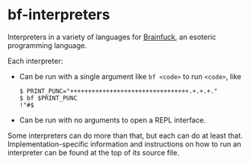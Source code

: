 # bf-interpreters
Interpreters in a variety of languages for [Brainfuck](https://esolangs.org/wiki/brainfuck), an esoteric programming language.

Each interpreter:
- Can be run with a single argument like `bf <code>` to run `<code>`, like
  ```shell
  $ PRINT_PUNC="+++++++++++++++++++++++++++++++++.+.+.+."
  $ bf $PRINT_PUNC
  !"#$
  ```
- Can be run with no arguments to open a REPL interface.

Some interpreters can do more than that, but each can do at least that. Implementation-specific
information and instructions on how to run an interpreter can be found at the top of its source file.
